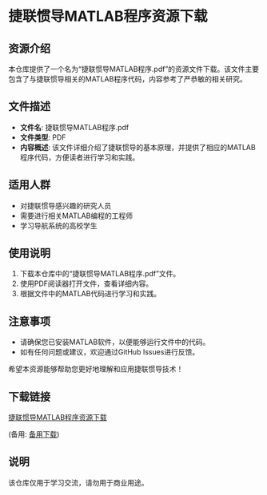 # 捷联惯导MATLAB程序资源下载

## 资源介绍

本仓库提供了一个名为“捷联惯导MATLAB程序.pdf”的资源文件下载。该文件主要包含了与捷联惯导相关的MATLAB程序代码，内容参考了严恭敏的相关研究。

## 文件描述

- **文件名**: 捷联惯导MATLAB程序.pdf
- **文件类型**: PDF
- **内容概述**: 该文件详细介绍了捷联惯导的基本原理，并提供了相应的MATLAB程序代码，方便读者进行学习和实践。

## 适用人群

- 对捷联惯导感兴趣的研究人员
- 需要进行相关MATLAB编程的工程师
- 学习导航系统的高校学生

## 使用说明

1. 下载本仓库中的“捷联惯导MATLAB程序.pdf”文件。
2. 使用PDF阅读器打开文件，查看详细内容。
3. 根据文件中的MATLAB代码进行学习和实践。

## 注意事项

- 请确保您已安装MATLAB软件，以便能够运行文件中的代码。
- 如有任何问题或建议，欢迎通过GitHub Issues进行反馈。

希望本资源能够帮助您更好地理解和应用捷联惯导技术！

## 下载链接
[捷联惯导MATLAB程序资源下载](https://pan.quark.cn/s/f555e659fdfa) 

(备用: [备用下载](https://pan.baidu.com/s/1xpQtk-hpkjqsdMJUtKCXfw?pwd=1234))

## 说明

该仓库仅用于学习交流，请勿用于商业用途。
